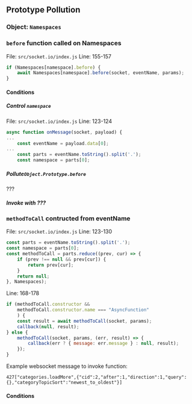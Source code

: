 
## Prototype Pollution

### Object: `Namespaces`

### `before` function called on Namespaces

File: `src/socket.io/index.js`
Line: 155-157
```js
if (Namespaces[namespace].before) {
	await Namespaces[namespace].before(socket, eventName, params);
}
```

#### Conditions

##### Control `namespace`

File: `src/socket.io/index.js`
Line: 123-124
```js
async function onMessage(socket, payload) {
...
	const eventName = payload.data[0];
...
	const parts = eventName.toString().split('.');
	const namespace = parts[0];
```

##### Pollute`Object.Prototype.before`
???

##### Invoke with ???

### `methodToCall` contructed from eventName

File: `src/socket.io/index.js`
Line: 123-130
```js
const parts = eventName.toString().split('.');
const namespace = parts[0];
const methodToCall = parts.reduce((prev, cur) => {
	if (prev !== null && prev[cur]) {
		return prev[cur];
	}
	return null;
}, Namespaces);
```

Line: 168-178
```js
if (methodToCall.constructor &&	
	methodToCall.constructor.name === "AsyncFunction"
	) {
	const result = await methodToCall(socket, params);
	callback(null, result);
} else {
	methodToCall(socket, params, (err, result) => {
		callback(err ? { message: err.message } : null, result);
	});
}
```

Example websocket message to invoke function:
```
427["categories.loadMore",{"cid":2,"after":1,"direction":1,"query":{},"categoryTopicSort":"newest_to_oldest"}]
```

#### Conditions
	
##### 

##### 
